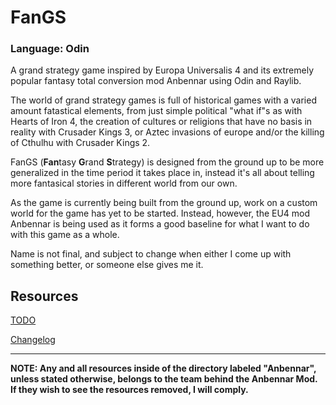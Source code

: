 
# FanGS
### Language: Odin

A grand strategy game inspired by Europa Universalis 4 and its extremely popular fantasy total conversion mod Anbennar using Odin and Raylib.

The world of grand strategy games is full of historical games with a varied amount fatastical elements, from just simple political "what if"s as with Hearts of Iron 4, the creation of cultures or religions that have no basis in reality with Crusader Kings 3, or Aztec invasions of europe and/or the killing of Cthulhu with Crusader Kings 2.

FanGS (**Fan**tasy **G**rand **S**trategy) is designed from the ground up to be more generalized in the time period it takes place in, instead it's all about telling more fantasical stories in different world from our own.

As the game is currently being built from the ground up, work on a custom world for the game has yet to be started. Instead, however, the EU4 mod Anbennar is being used as it forms a good baseline for what I want to do with this game as a whole.

Name is not final, and subject to change when either I come up with something better, or someone else gives me it.

## Resources
[TODO](TODO.md)

[Changelog](CHANGELOG.md)

---

**NOTE: Any and all resources inside of the directory labeled "Anbennar", unless stated otherwise, belongs to the team behind the Anbennar Mod. If they wish to see the resources removed, I will comply.**